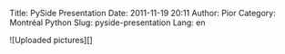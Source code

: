 Title: PySide Presentation
Date: 2011-11-19 20:11
Author: Pior
Category: Montréal Python
Slug: pyside-presentation
Lang: en

<!--:en-->![Uploaded pictures][]<!--:-->

  [Uploaded pictures]: http://montrealpython.org/wp-content/uploads/2011/11/317530_244949208902255_100001615348251_724351_1993358547_n.jpg
